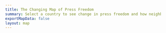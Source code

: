 ```yaml
---
title: The Changing Map of Press Freedom
summary: Select a country to see change in press freedom and how neighbors compare.
exportMapData: false
layout: map
---
```

